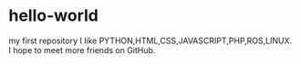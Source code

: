 # hello-world
my first repository
I like PYTHON,HTML,CSS,JAVASCRIPT,PHP,ROS,LINUX.
I hope to meet more friends on GitHub.
